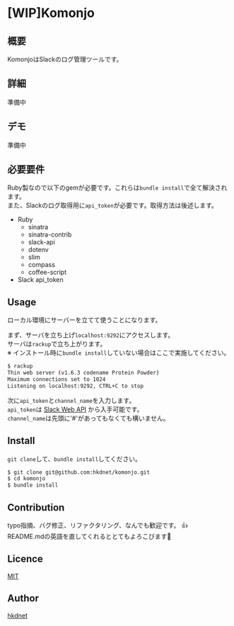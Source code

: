 [WIP]Komonjo
====

## 概要

KomonjoはSlackのログ管理ツールです。

## 詳細

準備中

## デモ

準備中

## 必要要件

Ruby製なので以下のgemが必要です。これらは`bundle install`で全て解決されます。  
また、Slackのログ取得用に`api_token`が必要です。取得方法は後述します。  

* Ruby
  * sinatra
  * sinatra-contrib
  + slack-api
  * dotenv
  * slim
  * compass
  * coffee-script
* Slack api_token

## Usage

ローカル環境にサーバーを立てて使うことになります。

まず、サーバを立ち上げ`localhost:9292`にアクセスします。  
サーバは`rackup`で立ち上がります。  
※ インストール時に`bundle install`していない場合はここで実施してください。

```bash
$ rackup
Thin web server (v1.6.3 codename Protein Powder)
Maximum connections set to 1024
Listening on localhost:9292, CTRL+C to stop
```

次に`api_token`と`channel_name`を入力します。  
`api_token`は [Slack Web API](https://api.slack.com/web) から入手可能です。  
`channel_name`は先頭に'#'があってもなくても構いません。

## Install

`git clone`して、`bundle install`してください。

```bash
$ git clone git@github.com:hkdnet/komonjo.git
$ cd komonjo
$ bundle install
```

## Contribution

typo指摘、バグ修正、リファクタリング、なんでも歓迎です。 :+1:  
README.mdの英語を直してくれるととてもよろこびます:moyai:

## Licence

[MIT](https://github.com/hkdnet/komonjo/blob/master/LICENSE)

## Author

[hkdnet](https://github.com/hkdnet)
